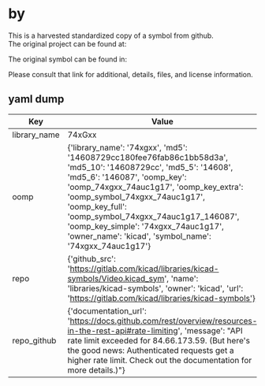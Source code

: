 #  by   
This is a harvested standardized copy of a symbol from github.  
The original project can be found at:  
  
The original symbol can be found in:

Please consult that link for additional, details, files, and license information.  
## yaml dump  
| Key | Value |  
| --- | --- |  
| library_name | 74xGxx |  
| oomp | {'library_name': '74xgxx', 'md5': '14608729cc180fee76fab86c1bb58d3a', 'md5_10': '14608729cc', 'md5_5': '14608', 'md5_6': '146087', 'oomp_key': 'oomp_74xgxx_74auc1g17', 'oomp_key_extra': 'oomp_symbol_74xgxx_74auc1g17', 'oomp_key_full': 'oomp_symbol_74xgxx_74auc1g17_146087', 'oomp_key_simple': '74xgxx_74auc1g17', 'owner_name': 'kicad', 'symbol_name': '74xgxx_74auc1g17'} |  
| repo | {'github_src': 'https://gitlab.com/kicad/libraries/kicad-symbols/Video.kicad_sym', 'name': 'libraries/kicad-symbols', 'owner': 'kicad', 'url': 'https://gitlab.com/kicad/libraries/kicad-symbols'} |  
| repo_github | {'documentation_url': 'https://docs.github.com/rest/overview/resources-in-the-rest-api#rate-limiting', 'message': "API rate limit exceeded for 84.66.173.59. (But here's the good news: Authenticated requests get a higher rate limit. Check out the documentation for more details.)"} |  

